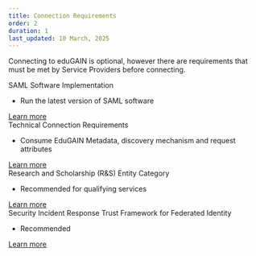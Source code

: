 ```yaml
---
title: Connection Requirements
order: 2
duration: 1
last_updated: 10 March, 2025
---
```


Connecting to eduGAIN is optional, however there are requirements that must be met by Service Providers before connecting.

<div class="card border-dark mt-4 mb-3">
  <div class="card-header text-white bg-primary">SAML Software Implementation</div>
    <div class="card-body">
      <ul class="list-group list-group-flush">
        <li class="list-group-item"><i class="fa fa-check-circle" style="color:green"></i> Run the latest version of SAML software</li>
      </ul>
      <a href="/introduction-to-edugain/03-software-implementation" class="btn btn-primary mt-4">Learn more</a>
    </div>
</div>

<div class="card border-dark mt-4 mb-3">
  <div class="card-header text-white bg-primary">Technical Connection Requirements</div>
    <div class="card-body">
      <ul class="list-group list-group-flush">
        <li class="list-group-item"><i class="fa fa-check-circle" style="color:green"></i> Consume EduGAIN Metadata, discovery mechanism and request attributes</li>
      </ul>
      <a href="/introduction-to-edugain/04-technical-requirements" class="btn btn-primary mt-4">Learn more</a>
    </div>
</div>

<div class="card border-dark mt-4 mb-3">
  <div class="card-header text-white bg-primary">Research and Scholarship (R&S) Entity Category</div>
    <div class="card-body">
      <ul class="list-group list-group-flush">
        <li class="list-group-item"><i class="fa fa-check-circle" style="color:green"></i> Recommended for qualifying services</li>
      </ul>
      <a href="/introduction-to-edugain/05-r-s-entity-category" class="btn btn-primary mt-4">Learn more</a>
    </div>
</div>

<div class="card border-dark mt-4 mb-3">
  <div class="card-header text-white bg-primary">Security Incident Response Trust Framework for Federated Identity</div>
    <div class="card-body">
      <ul class="list-group list-group-flush">
        <li class="list-group-item"><i class="fa fa-check-circle" style="color:green"></i> Recommended</li>
      </ul>
      <a href="/introduction-to-edugain/06-sirtfi" class="btn btn-primary mt-4">Learn more</a>
    </div>
</div>

<br>